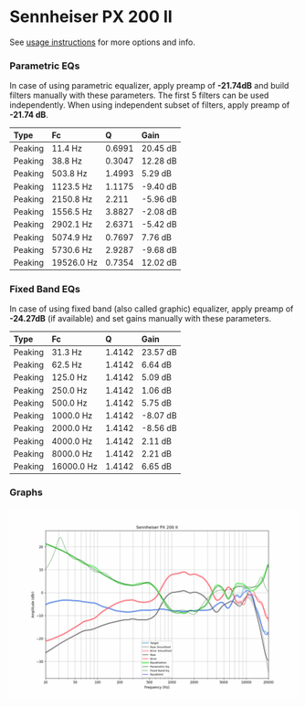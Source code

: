 # Sennheiser PX 200 II
See [usage instructions](https://github.com/jaakkopasanen/AutoEq#usage) for more options and info.

### Parametric EQs
In case of using parametric equalizer, apply preamp of **-21.74dB** and build filters manually
with these parameters. The first 5 filters can be used independently.
When using independent subset of filters, apply preamp of **-21.74 dB**.

| Type    | Fc         |      Q | Gain     |
|:--------|:-----------|:-------|:---------|
| Peaking | 11.4 Hz    | 0.6991 | 20.45 dB |
| Peaking | 38.8 Hz    | 0.3047 | 12.28 dB |
| Peaking | 503.8 Hz   | 1.4993 | 5.29 dB  |
| Peaking | 1123.5 Hz  | 1.1175 | -9.40 dB |
| Peaking | 2150.8 Hz  | 2.211  | -5.96 dB |
| Peaking | 1556.5 Hz  | 3.8827 | -2.08 dB |
| Peaking | 2902.1 Hz  | 2.6371 | -5.42 dB |
| Peaking | 5074.9 Hz  | 0.7697 | 7.76 dB  |
| Peaking | 5730.6 Hz  | 2.9287 | -9.68 dB |
| Peaking | 19526.0 Hz | 0.7354 | 12.02 dB |

### Fixed Band EQs
In case of using fixed band (also called graphic) equalizer, apply preamp of **-24.27dB**
(if available) and set gains manually with these parameters.

| Type    | Fc         |      Q | Gain     |
|:--------|:-----------|:-------|:---------|
| Peaking | 31.3 Hz    | 1.4142 | 23.57 dB |
| Peaking | 62.5 Hz    | 1.4142 | 6.64 dB  |
| Peaking | 125.0 Hz   | 1.4142 | 5.09 dB  |
| Peaking | 250.0 Hz   | 1.4142 | 1.06 dB  |
| Peaking | 500.0 Hz   | 1.4142 | 5.75 dB  |
| Peaking | 1000.0 Hz  | 1.4142 | -8.07 dB |
| Peaking | 2000.0 Hz  | 1.4142 | -8.56 dB |
| Peaking | 4000.0 Hz  | 1.4142 | 2.11 dB  |
| Peaking | 8000.0 Hz  | 1.4142 | 2.21 dB  |
| Peaking | 16000.0 Hz | 1.4142 | 6.65 dB  |

### Graphs
![](./Sennheiser%20PX%20200%20II.png)